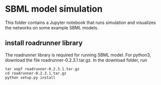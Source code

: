 # SBML model simulation

This folder contains a Jupyter notebook that runs simulation and visualizes the networks 
on some example SBML models. 

## install roadrunner library

The roadrunner library is required for running SBML model. For python3, download the file
roadrunner-0.2.3.1.tar.gz. In the download folder, run
```
tar xopf roadrunner-0.2.3.1.tar.gz
cd roadrunner-0.2.3.1.tar.gz
python setup.py install
```
